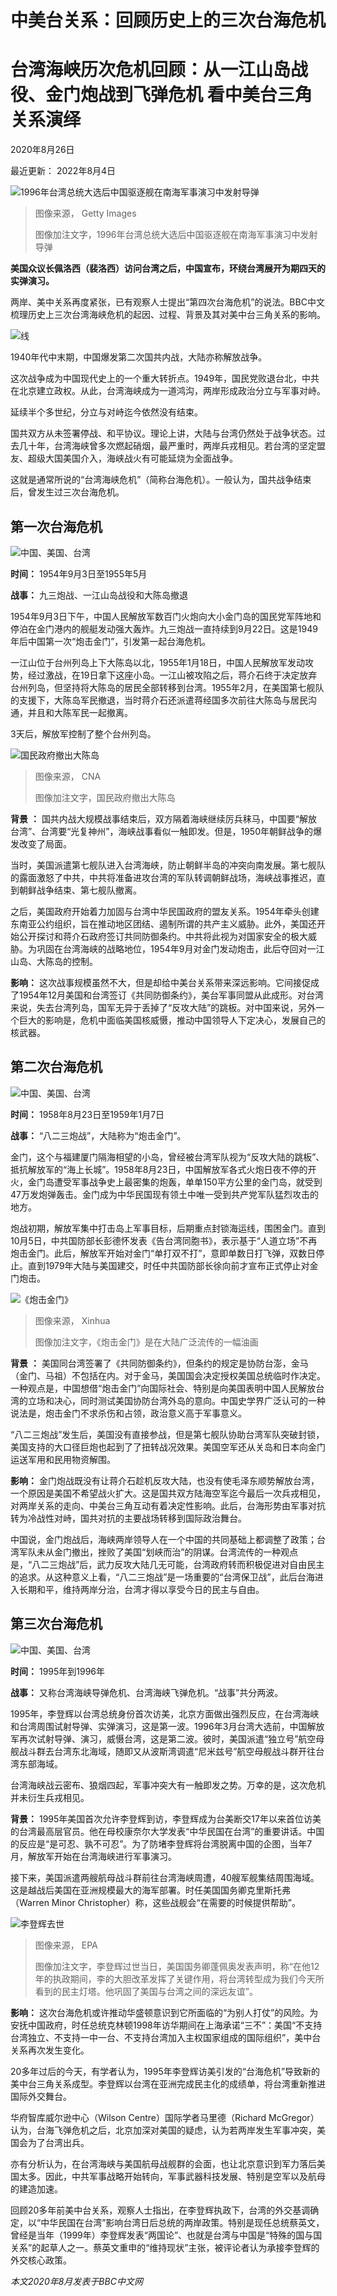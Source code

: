 # 中美台关系：回顾历史上的三次台海危机

#  台湾海峡历次危机回顾：从一江山岛战役、金门炮战到飞弹危机 看中美台三角关系演绎

2020年8月26日

最近更新： 2022年8月4日

![1996年台湾总统大选后中国驱逐舰在南海军事演习中发射导弹](_126196772_77ce1a9a-49b5-4aec-83af-a2869b00b57f.jpg)

> 图像来源，  Getty Images
>
> 图像加注文字，1996年台湾总统大选后中国驱逐舰在南海军事演习中发射导弹

**美国众议长佩洛西（裴洛西）访问台湾之后，中国宣布，环绕台湾展开为期四天的实弹演习。**

两岸、美中关系再度紧张，已有观察人士提出“第四次台海危机”的说法。BBC中文梳理历史上三次台湾海峡危机的起因、过程、背景及其对美中台三角关系的影响。

![线](_126196768_306f323a-808e-47d8-ac18-89f1fbc7ce0e.jpg)

1940年代中末期，中国爆发第二次国共内战，大陆亦称解放战争。

这次战争成为中国现代史上的一个重大转折点。1949年，国民党败退台北，中共在北京建立政权。从此，台湾海峡成为一道鸿沟，两岸形成政治分立与军事对峙。

延续半个多世纪，分立与对峙迄今依然没有结束。

国共双方从未签署停战、和平协议。理论上讲，大陆与台湾仍然处于战争状态。过去几十年，台湾海峡曾多次燃起硝烟，最严重时，两岸兵戎相见。若台湾的坚定盟友、超级大国美国介入，海峡战火有可能延烧为全面战争。

这就是通常所说的“台湾海峡危机”（简称台海危机）。一般认为，国共战争结束后，曾发生过三次台海危机。

##  第一次台海危机

![中国、美国、台湾](_114029969_54b68ae7-ed97-4eef-baa3-cbcc1d924c31.jpg)

**时间：** 1954年9月3日至1955年5月

**战事：** 九三炮战、一江山岛战役和大陈岛撤退

1954年9月3日下午，中国人民解放军数百门火炮向大小金门岛的国民党军阵地和停泊在金门港内的舰艇发动强大轰炸。九三炮战一直持续到9月22日。这是1949年后中国第一次“炮击金门”，引发第一起台海危机。

一江山位于台州列岛上下大陈岛以北，1955年1月18日，中国人民解放军发动攻势，经过激战，在19日拿下这座小岛。一江山被攻陷之后，蒋介石终于决定放弃台州列岛，但坚持将大陈岛的居民全部转移到台湾。1955年2月，在美国第七舰队的支援下，大陈岛军民撤退，当时蒋介石还派遣蒋经国多次前往大陈岛与居民沟通，并且和大陈军民一起撤离。

3天后，解放军控制了整个台州列岛。

![国民政府撤出大陈岛](_114039146_a47b10a0-e44c-4b2e-b8cb-061d84ba2476.jpg)

> 图像来源，  CNA
>
> 图像加注文字，国民政府撤出大陈岛

**背景** **：** 国共内战大规模战事结束后，双方隔着海峡继续厉兵秣马，中国要“解放台湾”、台湾要“光复神州”，海峡战事看似一触即发。但是，1950年朝鲜战争的爆发改变了局面。

当时，美国派遣第七舰队进入台湾海峡，防止朝鲜半岛的冲突向南发展。第七舰队的露面激怒了中共，中共将准备进攻台湾的军队转调朝鲜战场，海峡战事推迟，直到朝鲜战争结束、第七舰队撤离。

之后，美国政府开始着力加固与台湾中华民国政府的盟友关系。1954年牵头创建东南亚公约组织，旨在推动地区团结、遏制所谓的共产主义威胁。此外，美国还开始公开探讨和蒋介石政府签订共同防御条约。中共将此视为对国家安全的极大威胁。为巩固在台湾海峡的战略地位，1954年9月对金门发动炮击，此后夺回对一江山岛、大陈岛的控制。

**影响：** 这次战事规模虽然不大，但是却给中美台关系带来深远影响。它间接促成了1954年12月美国和台湾签订《共同防御条约》，美台军事同盟从此成形。对台湾来说，失去台湾列岛，国军无异于丢掉了“反攻大陆”的跳板。对中国来说，另外一个巨大的影响是，危机中面临美国核威慑，推动中国领导人下定决心，发展自己的核武器。

##  第二次台海危机

![中国、美国、台湾](_114029969_54b68ae7-ed97-4eef-baa3-cbcc1d924c31.jpg)

**时间：** 1958年8月23日至1959年1月7日

**战事：** “八二三炮战”，大陆称为“炮击金门”。

金门，这个与福建厦门隔海相望的小岛，曾经被台湾军队视为“反攻大陆的跳板”、抵抗解放军的“海上长城”。1958年8月23日，中国解放军各式火炮日夜不停的开火，金门岛遭受军事战争史上最密集的炮轰，单单150平方公里的金门岛，就受到47万发炮弹轰击。金门成为中华民国现有领土中唯一受到共产党军队猛烈攻击的地方。

炮战初期，解放军集中打击岛上军事目标，后期重点封锁海运线，围困金门。直到10月5日，中共国防部长彭德怀发表《告台湾同胞书》，表示基于“人道立场”不再炮击金门。此后，解放军开始对金门“单打双不打”，意即单数日打飞弹，双数日停止。直到1979年大陆与美国建交，时任中共国防部长徐向前才宣布正式停止对金门炮击。

![《炮击金门》](_114023415_80f3c8eb-46b1-42ad-8de7-01d25c38daa1.jpg)

> 图像来源，  Xinhua
>
> 图像加注文字，《炮击金门》是在大陆广泛流传的一幅油画

**背景** **：** 美国同台湾签署了《共同防御条约》，但条约的规定是协防台澎，金马（金门、马祖）不包括在内。对于金马，美国国会决定授权美国总统临时作决定。一种观点是，中国想借“炮击金门”向国际社会、特别是向美国表明中国人民解放台湾的立场和决心，同时测试美国协防台湾外岛的意向。中国史学界广泛认可的一种说法是，炮击金门不求杀伤和占领，政治意义高于军事意义。

“八二三炮战”发生后，美国没有直接参战，但是第七舰队协助台湾军队突破封锁，美国支持的大口径巨炮也起到了了扭转战况效果。美国空军还从关岛和日本向金门运送军用和民用物资解围。

**影响：** 金门炮战既没有让蒋介石趁机反攻大陆，也没有使毛泽东顺势解放台湾，一个原因是美国不希望战火扩大。这是国共双方陆海空军迄今最后一次兵戎相见，对两岸关系的走向、中美台三角互动有着决定性影响。此后，台海形势由军事对抗转为冷战性对峙，国共对抗的主要战场转移到国际政治舞台。

中国说，金门炮战后，海峡两岸领导人在一个中国的共同基础上都调整了政策；台湾军队未从金门撤出，挫败了美国“划峡而治”的阴谋。台湾流传的一种观点是，“八二三炮战”后，武力反攻大陆几无可能，台湾政府转而积极促进对自由民主的追求。从这种意义上看，“八二三炮战”是一场重要的“台湾保卫战”，此后台海进入长期和平，维持两岸分治，台湾才得以享受今日的民主与自由。

##  第三次台海危机

![中国、美国、台湾](_114029969_54b68ae7-ed97-4eef-baa3-cbcc1d924c31.jpg)

**时间：** 1995年到1996年

**战事：** 又称台湾海峡导弹危机、台湾海峡飞弹危机。“战事”共分两波。

1995年，李登辉以台湾总统身份首次访美，北京方面做出强烈反应，在台湾海峡和台湾周围试射导弹、实弹演习，这是第一波。1996年3月台湾大选前，中国解放军再次试射导弹、演习，威慑台湾，这是第二波。彼时，美国派遣“独立号”航空母舰战斗群去台湾东北海域，随即又从波斯湾调遣“尼米兹号”航空母舰战斗群开往台湾东部海域。

台湾海峡战云密布、狼烟四起，军事冲突大有一触即发之势。万幸的是，这次危机并未衍生兵戎相见。

**背景：** 1995年美国首次允许李登辉到访，李登辉成为台美断交17年以来首位访美的台湾最高层官员。他在母校康奈尔大学发表“中华民国在台湾”的重要讲话。中国的反应是“是可忍、孰不可忍”。为了防堵李登辉将台湾脱离中国的企图，当年7月，解放军开始在台湾海峡进行军事演习。

接下来，美国派遣两艘航母战斗群前往台湾海峡周遭，40艘军舰集结周围海域。这是越战后美国在亚洲规模最大的海军部署。时任美国国务卿克里斯托弗（Warren Minor Christopher）称，这些战舰会“在需要的时候提供帮助”。

![李登辉去世](_114107979_a6053120-36b6-4c0e-8434-642c3c70b0cb.jpg)

> 图像来源，  EPA
>
> 图像加注文字，李登辉过世当日，美国国务卿蓬佩奥发表声明，称“在他12年的执政期间，李的大胆改革发挥了关键作用，将台湾转型成为我们今天所看到的民主灯塔。他巩固了美国与台湾之间的深远友谊”。

**影响：** 这次台海危机或许推动华盛顿意识到它所面临的“为别人打仗”的风险。为安抚中国政府，时任总统克林顿1998年访华期间在上海承诺“三不”：美国“不支持台湾独立、不支持一中一台、不支持台湾加入主权国家组成的国际组织”，美中台关系再次发生变化。

20多年过后的今天，有学者认为，1995年李登辉访美引发的“台海危机”导致新的美中台三角关系成型。李登辉以台湾在亚洲完成民主化的成绩单，将台湾重新推进国际外交舞台。

华府智库威尔逊中心（Wilson Centre）国际学者马里德（Richard McGregor）认为，台海飞弹危机之后，北京加深对美国的疑虑，认为若两岸发生军事冲突，美国会为了台湾出兵。

亦有分析认为，在台湾海峡与美国航母战舰群的会面，也让北京意识到军力落后美国太多。因此，中共军事战略开始转向，军事武器科技发展、特别是空军以及航母的建造加速。

回顾20多年前美中台关系，观察人士指出，在李登辉执政下，台湾的外交基调确定，以“中华民国在台湾”影响台湾日后总统的两岸政策。特别是现任总统蔡英文，曾经是当年（1999年）李登辉发表“两国论”、也就是台湾与中国是“特殊的国与国关系”的起草人之一。蔡英文重申的“维持现状”主张，被评论者认为承接李登辉的外交核心政策。

_本文2020年8月发表于BBC中文网_


